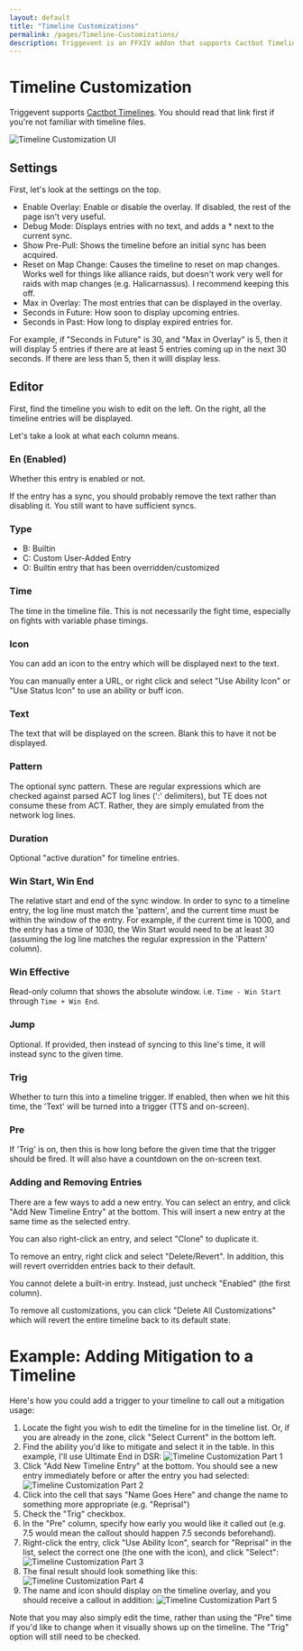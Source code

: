 ```yaml
---
layout: default
title: "Timeline Customizations"
permalink: /pages/Timeline-Customizations/
description: Triggevent is an FFXIV addon that supports Cactbot Timelines and includes a convenient editor. Want your entire mit plan on the timeline? No Problem!
---
```


# Timeline Customization

Triggevent supports [Cactbot Timelines](https://github.com/quisquous/cactbot/blob/main/docs/TimelineGuide.md). You should read that link first if you're not familiar with
timeline files.

![Timeline Customization UI](Timeline-Customization.png)

## Settings

First, let's look at the settings on the top.

* Enable Overlay: Enable or disable the overlay. If disabled, the rest of the page isn't very useful.
* Debug Mode: Displays entries with no text, and adds a * next to the current sync.
* Show Pre-Pull: Shows the timeline before an initial sync has been acquired. 
* Reset on Map Change: Causes the timeline to reset on map changes. Works well for things like alliance raids, but
  doesn't work very well for raids with map changes (e.g. Halicarnassus). I recommend keeping this off.
* Max in Overlay: The most entries that can be displayed in the overlay.
* Seconds in Future: How soon to display upcoming entries. 
* Seconds in Past: How long to display expired entries for.

For example, if "Seconds in Future" is 30, and "Max in Overlay" is 5, then it will display 5 entries if there are at
least 5 entries coming up in the next 30 seconds. If there are less than 5, then it willl display less.

## Editor

First, find the timeline you wish to edit on the left. On the right, all the timeline entries will be displayed.

Let's take a look at what each column means.

### En (Enabled)

Whether this entry is enabled or not. 

If the entry has a sync, you should probably remove the text rather than disabling it. You still want to have sufficient syncs.

### Type

* B: Builtin
* C: Custom User-Added Entry
* O: Builtin entry that has been overridden/customized

### Time

The time in the timeline file. This is not necessarily the fight time, especially on fights with variable phase timings.

### Icon

You can add an icon to the entry which will be displayed next to the text.

You can manually enter a URL, or right click and select "Use Ability Icon" or "Use Status Icon" to use an ability or buff icon.

### Text

The text that will be displayed on the screen. Blank this to have it not be displayed.

### Pattern

The optional sync pattern. These are regular expressions which are checked against parsed ACT log lines (':' delimiters), 
but TE does not consume these from ACT. Rather, they are simply emulated from the network log lines.

### Duration

Optional "active duration" for timeline entries.

### Win Start, Win End

The relative start and end of the sync window. In order to sync to a timeline entry, the log line must match the 'pattern', and the
current time must be within the window of the entry. For example, if the current time is 1000, and the entry has a time of 1030, the
Win Start would need to be at least 30 (assuming the log line matches the regular expression in the 'Pattern' column).

### Win Effective

Read-only column that shows the absolute window. i.e. `Time - Win Start` through `Time + Win End`.

### Jump

Optional. If provided, then instead of syncing to this line's time, it will instead sync to the given time.

### Trig

Whether to turn this into a timeline trigger. If enabled, then when we hit this time, the 'Text' will be turned into a trigger
(TTS and on-screen). 

### Pre

If 'Trig' is on, then this is how long before the given time that the trigger should be fired. It will also have a countdown
on the on-screen text.

### Adding and Removing Entries

There are a few ways to add a new entry. You can select an entry, and click "Add New Timeline Entry" at the bottom. This will insert
a new entry at the same time as the selected entry.

You can also right-click an entry, and select "Clone" to duplicate it.

To remove an entry, right click and select "Delete/Revert". In addition, this will revert overridden entries back to their default.

You cannot delete a built-in entry. Instead, just uncheck "Enabled" (the first column).

To remove all customizations, you can click "Delete All Customizations" which will revert the entire timeline back to its default state.

# Example: Adding Mitigation to a Timeline

Here's how you could add a trigger to your timeline to call out a mitigation usage:

1. Locate the fight you wish to edit the timeline for in the timeline list. Or, if you are already
   in the zone, click "Select Current" in the bottom left.
2. Find the ability you'd like to mitigate and select it in the table. In this example, I'll use Ultimate End in DSR:
![Timeline Customization Part 1](Timeline-Customization-1.png)
3. Click "Add New Timeline Entry" at the bottom. You should see a new entry immediately before or after the entry
you had selected:
![Timeline Customization Part 2](Timeline-Customization-2.png) 
4. Click into the cell that says "Name Goes Here" and change the name to something more appropriate (e.g. "Reprisal")
5. Check the "Trig" checkbox.
6. In the "Pre" column, specify how early you would like it called out (e.g. 7.5 would mean the callout should 
happen 7.5 seconds beforehand). 
7. Right-click the entry, click "Use Ability Icon", search for "Reprisal" in the list, select the correct one (the one with the icon), 
and click "Select":
![Timeline Customization Part 3](Timeline-Customization-3.png)
8. The final result should look something like this:
![Timeline Customization Part 4](Timeline-Customization-4.png)
9. The name and icon should display on the timeline overlay, and you should receive a callout in addition:
![Timeline Customization Part 5](Timeline-Customization-5.png)

Note that you may also simply edit the time, rather than using the "Pre" time if you'd like to change when it visually shows up
on the timeline. The "Trig" option will still need to be checked.